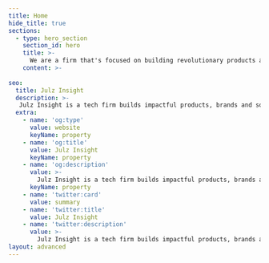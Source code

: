 ```yaml
---
title: Home
hide_title: true
sections:
  - type: hero_section
    section_id: hero
    title: >-
      We are a firm that's focused on building revolutionary products and impactful brands.
    content: >- 
    
seo:
  title: Julz Insight
  description: >-
   Julz Insight is a tech firm builds impactful products, brands and solutions. From conception to market dominance. Turning ideas into reality.
  extra:
    - name: 'og:type'
      value: website
      keyName: property
    - name: 'og:title'
      value: Julz Insight
      keyName: property
    - name: 'og:description'
      value: >-
        Julz Insight is a tech firm builds impactful products, brands and solutions. From conception to market dominance. Turning ideas into reality.
      keyName: property
    - name: 'twitter:card'
      value: summary
    - name: 'twitter:title'
      value: Julz Insight
    - name: 'twitter:description'
      value: >-
        Julz Insight is a tech firm builds impactful products, brands and solutions. From conception to market dominance. Turning ideas into reality.
layout: advanced
---
```

